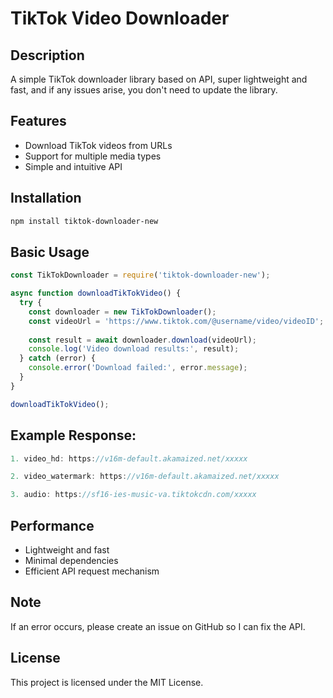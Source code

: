 
# TikTok Video Downloader

## Description
A simple TikTok downloader library based on API, super lightweight and fast, and if any issues arise, you don't need to update the library.

## Features
- Download TikTok videos from URLs
- Support for multiple media types
- Simple and intuitive API

## Installation
```bash
npm install tiktok-downloader-new
```

## Basic Usage
```javascript
const TikTokDownloader = require('tiktok-downloader-new');

async function downloadTikTokVideo() {
  try {
    const downloader = new TikTokDownloader();
    const videoUrl = 'https://www.tiktok.com/@username/video/videoID';
    
    const result = await downloader.download(videoUrl);
    console.log('Video download results:', result);
  } catch (error) {
    console.error('Download failed:', error.message);
  }
}

downloadTikTokVideo();
```

## Example Response:
```javascript
1. video_hd: https://v16m-default.akamaized.net/xxxxx

2. video_watermark: https://v16m-default.akamaized.net/xxxxx

3. audio: https://sf16-ies-music-va.tiktokcdn.com/xxxxx
```

## Performance
- Lightweight and fast
- Minimal dependencies
- Efficient API request mechanism

## Note
If an error occurs, please create an issue on GitHub so I can fix the API.

## License
This project is licensed under the MIT License.

